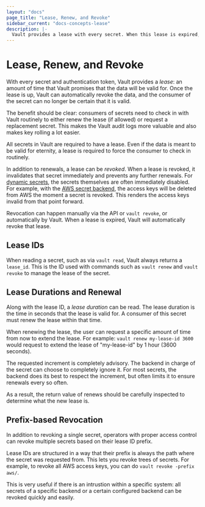 ```yaml
---
layout: "docs"
page_title: "Lease, Renew, and Revoke"
sidebar_current: "docs-concepts-lease"
description: |-
  Vault provides a lease with every secret. When this lease is expired, Vault will revoke that secret.
---
```


# Lease, Renew, and Revoke

With every secret and authentication token, Vault provides a _lease_:
an amount of time that Vault promises that the data will be valid for.
Once the lease is up, Vault can automatically revoke the data, and the
consumer of the secret can no longer be certain that it is valid.

The benefit should be clear: consumers of secrets need to check in with
Vault routinely to either renew the lease (if allowed) or request a
replacement secret. This makes the Vault audit logs more valuable and
also makes key rolling a lot easier.

All secrets in Vault are required to have a lease. Even if the data is
meant to be valid for eternity, a lease is required to force the consumer
to check in routinely.

In addition to renewals, a lease can be _revoked_. When a lease is revoked,
it invalidates that secret immediately and prevents any further renewals.
For
[dynamic secrets](#),
the secrets themselves are often immediately disabled. For example, with
the
[AWS secret backend](/docs/secrets/aws/index.html), the access keys will
be deleted from AWS the moment a secret is revoked. This renders the access
keys invalid from that point forward.

Revocation can happen manually via the API or `vault revoke`, or automatically
by Vault. When a lease is expired, Vault will automatically revoke that
lease.

## Lease IDs

When reading a secret, such as via `vault read`, Vault always returns
a `lease_id`. This is the ID used with commands such as `vault renew` and
`vault revoke` to manage the lease of the secret.

## Lease Durations and Renewal

Along with the lease ID, a _lease duration_ can be read. The lease duration
is the time in seconds that the lease is valid for. A consumer of this
secret must renew the lease within that time.

When renewing the lease, the user can request a specific amount of time
from now to extend the lease. For example: `vault renew my-lease-id 3600`
would request to extend the lease of "my-lease-id" by 1 hour (3600 seconds).

The requested increment is completely advisory. The backend in charge
of the secret can choose to completely ignore it. For most secrets, the
backend does its best to respect the increment, but often limits it to
ensure renewals every so often.

As a result, the return value of renews should be carefully inspected
to determine what the new lease is.

## Prefix-based Revocation

In addition to revoking a single secret, operators with proper access
control can revoke multiple secrets based on their lease ID prefix.

Lease IDs are structured in a way that their prefix is always the path
where the secret was requested from. This lets you revoke trees of
secrets. For example, to revoke all AWS access keys, you can do
`vault revoke -prefix aws/`.

This is very useful if there is an intrustion within a specific system:
all secrets of a specific backend or a certain configured backend can
be revoked quickly and easily.
